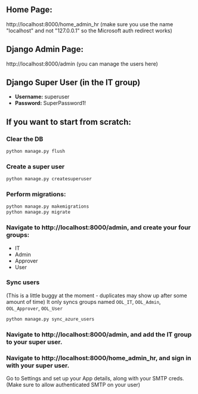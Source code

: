 ## Home Page:
http://localhost:8000/home_admin_hr (make sure you use the name "localhost" and not "127.0.0.1" so the Microsoft auth redirect works)

## Django Admin Page:
http://localhost:8000/admin (you can manage the users here)

## Django Super User (in the IT group)
- **Username:** superuser
- **Password:** SuperPassword1!

## If you want to start from scratch:

### Clear the DB
```sh
python manage.py flush
```

### Create a super user
```sh
python manage.py createsuperuser
```

### Perform migrations:
```sh
python manage.py makemigrations
python manage.py migrate
```

### Navigate to http://localhost:8000/admin, and create your four groups:
- IT
- Admin
- Approver
- User

### Sync users
(This is a little buggy at the moment - duplicates may show up after some amount of time)
It only syncs groups named `OOL_IT`, `OOL_Admin`, `OOL_Approver`, `OOL_User`
```sh
python manage.py sync_azure_users
```

### Navigate to http://localhost:8000/admin, and add the IT group to your super user.

### Navigate to http://localhost:8000/home_admin_hr, and sign in with your super user.
Go to Settings and set up your App details, along with your SMTP creds. (Make sure to allow authenticated SMTP on your user)
